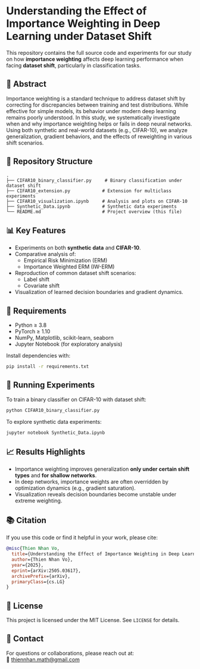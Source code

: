 # Understanding the Effect of Importance Weighting in Deep Learning under Dataset Shift

This repository contains the full source code and experiments for our study on how **importance weighting** affects deep learning performance when facing **dataset shift**, particularly in classification tasks.

## 📄 Abstract

Importance weighting is a standard technique to address dataset shift by correcting for discrepancies between training and test distributions. While effective for simple models, its behavior under modern deep learning remains poorly understood. In this study, we systematically investigate when and why importance weighting helps or fails in deep neural networks. Using both synthetic and real-world datasets (e.g., CIFAR-10), we analyze generalization, gradient behaviors, and the effects of reweighting in various shift scenarios.

## 📂 Repository Structure

```
.
├── CIFAR10_binary_classifier.py     # Binary classification under dataset shift
├── CIFAR10_extension.py            # Extension for multiclass experiments
├── CIFAR10_visualization.ipynb     # Analysis and plots on CIFAR-10
├── Synthetic_Data.ipynb            # Synthetic data experiments
└── README.md                       # Project overview (this file)
```

## 📊 Key Features

- Experiments on both **synthetic data** and **CIFAR-10**.
- Comparative analysis of:
  - Empirical Risk Minimization (ERM)
  - Importance Weighted ERM (IW-ERM)
- Reproduction of common dataset shift scenarios:
  - Label shift
  - Covariate shift
- Visualization of learned decision boundaries and gradient dynamics.

## 🧪 Requirements

- Python ≥ 3.8
- PyTorch ≥ 1.10
- NumPy, Matplotlib, scikit-learn, seaborn
- Jupyter Notebook (for exploratory analysis)

Install dependencies with:

```bash
pip install -r requirements.txt
```

## 🚀 Running Experiments

To train a binary classifier on CIFAR-10 with dataset shift:

```bash
python CIFAR10_binary_classifier.py
```

To explore synthetic data experiments:

```bash
jupyter notebook Synthetic_Data.ipynb
```

## 📈 Results Highlights

- Importance weighting improves generalization **only under certain shift types** and **for shallow networks**.
- In deep networks, importance weights are often overridden by optimization dynamics (e.g., gradient saturation).
- Visualization reveals decision boundaries become unstable under extreme weighting.

## 📚 Citation

If you use this code or find it helpful in your work, please cite:

```bibtex
@misc{Thien Nhan Vo,
  title={Understanding the Effect of Importance Weighting in Deep Learning under Dataset Shift},
  author={Thien Nhan Vo},
  year={2025},
  eprint={arXiv:2505.03617},
  archivePrefix={arXiv},
  primaryClass={cs.LG}
}
```

## 🔗 License

This project is licensed under the MIT License. See `LICENSE` for details.

## 🙋 Contact

For questions or collaborations, please reach out at:  
📧 thiennhan.math@gmail.com
